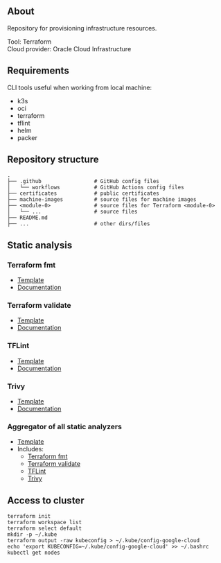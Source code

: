 ## About

Repository for provisioning infrastructure resources.

Tool: Terraform  
Cloud provider: Oracle Cloud Infrastructure

## Requirements

CLI tools useful when working from local machine:

- k3s
- oci
- terraform
- tflint
- helm
- packer

## Repository structure

```
.
├── .github                 # GitHub config files
│   └── workflows           # GitHub Actions config files
├── certificates            # public certificates
├── machine-images          # source files for machine images
├── <module-0>              # source files for Terraform <module-0>
│   └── ...                 # source files
├── README.md
├── ...                     # other dirs/files
```

## Static analysis

### Terraform fmt

- [Template](.github/workflows/terraform-fmt.yaml)
- [Documentation](https://developer.hashicorp.com/terraform/cli/commands/fmt)

### Terraform validate

- [Template](.github/workflows/terraform-validate.yaml)
- [Documentation](https://developer.hashicorp.com/terraform/cli/commands/validate)

### TFLint

- [Template](.github/workflows/tflint.yaml)
- [Documentation](https://github.com/terraform-linters/tflint)

### Trivy

- [Template](.github/workflows/trivy.yaml)
- [Documentation](https://github.com/aquasecurity/trivy)

### Aggregator of all static analyzers

- [Template](.github/workflows/static-analysis.yaml)
- Includes:
   - [Terraform fmt](#terraform-fmt)
   - [Terraform validate](#terraform-validate)
   - [TFLint](#tflint)
   - [Trivy](#trivy)

## Access to cluster

```
terraform init
terraform workspace list
terraform select default
mkdir -p ~/.kube
terraform output -raw kubeconfig > ~/.kube/config-google-cloud
echo 'export KUBECONFIG=~/.kube/config-google-cloud' >> ~/.bashrc
kubectl get nodes
```

